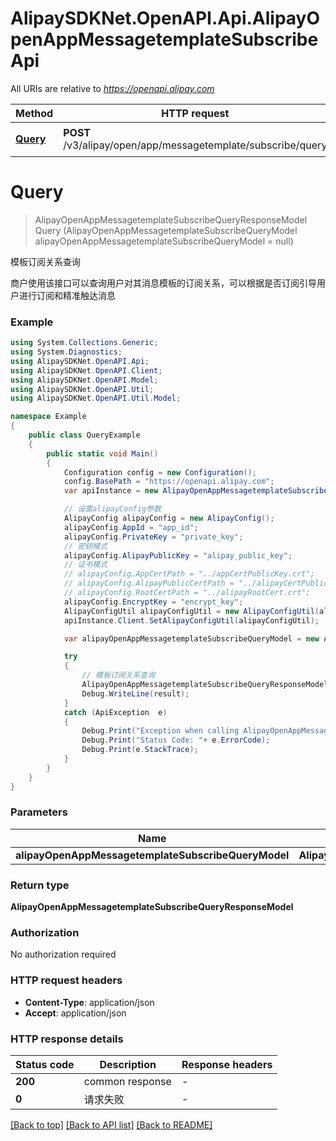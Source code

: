 # AlipaySDKNet.OpenAPI.Api.AlipayOpenAppMessagetemplateSubscribeApi

All URIs are relative to *https://openapi.alipay.com*

Method | HTTP request | Description
------------- | ------------- | -------------
[**Query**](AlipayOpenAppMessagetemplateSubscribeApi.md#query) | **POST** /v3/alipay/open/app/messagetemplate/subscribe/query | 模板订阅关系查询


<a name="query"></a>
# **Query**
> AlipayOpenAppMessagetemplateSubscribeQueryResponseModel Query (AlipayOpenAppMessagetemplateSubscribeQueryModel alipayOpenAppMessagetemplateSubscribeQueryModel = null)

模板订阅关系查询

商户使用该接口可以查询用户对其消息模板的订阅关系，可以根据是否订阅引导用户进行订阅和精准触达消息

### Example
```csharp
using System.Collections.Generic;
using System.Diagnostics;
using AlipaySDKNet.OpenAPI.Api;
using AlipaySDKNet.OpenAPI.Client;
using AlipaySDKNet.OpenAPI.Model;
using AlipaySDKNet.OpenAPI.Util;
using AlipaySDKNet.OpenAPI.Util.Model;

namespace Example
{
    public class QueryExample
    {
        public static void Main()
        {
            Configuration config = new Configuration();
            config.BasePath = "https://openapi.alipay.com";
            var apiInstance = new AlipayOpenAppMessagetemplateSubscribeApi(config);

            // 设置alipayConfig参数
            AlipayConfig alipayConfig = new AlipayConfig();
            alipayConfig.AppId = "app_id";
            alipayConfig.PrivateKey = "private_key";
            // 密钥模式
            alipayConfig.AlipayPublicKey = "alipay_public_key";
            // 证书模式
            // alipayConfig.AppCertPath = "../appCertPublicKey.crt";
            // alipayConfig.AlipayPublicCertPath = "../alipayCertPublicKey_RSA2.crt";
            // alipayConfig.RootCertPath = "../alipayRootCert.crt";
            alipayConfig.EncryptKey = "encrypt_key";
            AlipayConfigUtil alipayConfigUtil = new AlipayConfigUtil(alipayConfig);
            apiInstance.Client.SetAlipayConfigUtil(alipayConfigUtil);

            var alipayOpenAppMessagetemplateSubscribeQueryModel = new AlipayOpenAppMessagetemplateSubscribeQueryModel(); // AlipayOpenAppMessagetemplateSubscribeQueryModel |  (optional) 

            try
            {
                // 模板订阅关系查询
                AlipayOpenAppMessagetemplateSubscribeQueryResponseModel result = apiInstance.Query(alipayOpenAppMessagetemplateSubscribeQueryModel);
                Debug.WriteLine(result);
            }
            catch (ApiException  e)
            {
                Debug.Print("Exception when calling AlipayOpenAppMessagetemplateSubscribeApi.Query: " + e.Message );
                Debug.Print("Status Code: "+ e.ErrorCode);
                Debug.Print(e.StackTrace);
            }
        }
    }
}
```

### Parameters

Name | Type | Description  | Notes
------------- | ------------- | ------------- | -------------
 **alipayOpenAppMessagetemplateSubscribeQueryModel** | **AlipayOpenAppMessagetemplateSubscribeQueryModel**|  | [optional] 

### Return type

**AlipayOpenAppMessagetemplateSubscribeQueryResponseModel**

### Authorization

No authorization required

### HTTP request headers

 - **Content-Type**: application/json
 - **Accept**: application/json


### HTTP response details
| Status code | Description | Response headers |
|-------------|-------------|------------------|
| **200** | common response |  -  |
| **0** | 请求失败 |  -  |

[[Back to top]](#) [[Back to API list]](../README.md#documentation-for-api-endpoints) [[Back to README]](../README.md)

